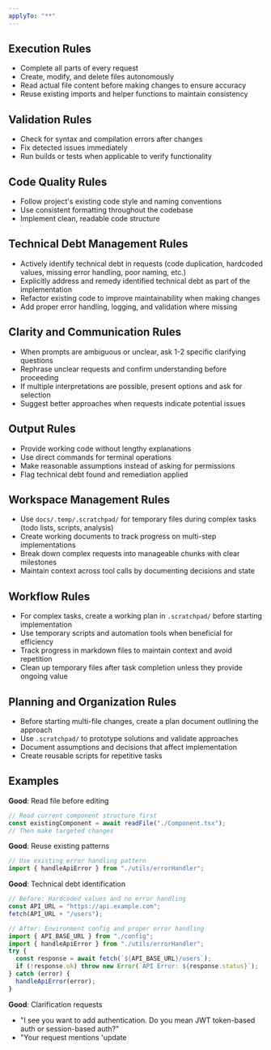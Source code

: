 ```yaml
---
applyTo: "**"
---
```


## Execution Rules

- Complete all parts of every request
- Create, modify, and delete files autonomously
- Read actual file content before making changes to ensure accuracy
- Reuse existing imports and helper functions to maintain consistency

## Validation Rules

- Check for syntax and compilation errors after changes
- Fix detected issues immediately
- Run builds or tests when applicable to verify functionality

## Code Quality Rules

- Follow project's existing code style and naming conventions
- Use consistent formatting throughout the codebase
- Implement clean, readable code structure

## Technical Debt Management Rules

- Actively identify technical debt in requests (code duplication, hardcoded values, missing error handling, poor naming, etc.)
- Explicitly address and remedy identified technical debt as part of the implementation
- Refactor existing code to improve maintainability when making changes
- Add proper error handling, logging, and validation where missing

## Clarity and Communication Rules

- When prompts are ambiguous or unclear, ask 1-2 specific clarifying questions
- Rephrase unclear requests and confirm understanding before proceeding
- If multiple interpretations are possible, present options and ask for selection
- Suggest better approaches when requests indicate potential issues

## Output Rules

- Provide working code without lengthy explanations
- Use direct commands for terminal operations
- Make reasonable assumptions instead of asking for permissions
- Flag technical debt found and remediation applied

## Workspace Management Rules

- Use `docs/.temp/.scratchpad/` for temporary files during complex tasks (todo lists, scripts, analysis)
- Create working documents to track progress on multi-step implementations
- Break down complex requests into manageable chunks with clear milestones
- Maintain context across tool calls by documenting decisions and state

## Workflow Rules

- For complex tasks, create a working plan in `.scratchpad/` before starting implementation
- Use temporary scripts and automation tools when beneficial for efficiency
- Track progress in markdown files to maintain context and avoid repetition
- Clean up temporary files after task completion unless they provide ongoing value

## Planning and Organization Rules

- Before starting multi-file changes, create a plan document outlining the approach
- Use `.scratchpad/` to prototype solutions and validate approaches
- Document assumptions and decisions that affect implementation
- Create reusable scripts for repetitive tasks

## Examples

**Good**: Read file before editing

```typescript
// Read current component structure first
const existingComponent = await readFile("./Component.tsx");
// Then make targeted changes
```

**Good**: Reuse existing patterns

```typescript
// Use existing error handling pattern
import { handleApiError } from "./utils/errorHandler";
```

**Good**: Technical debt identification

```typescript
// Before: Hardcoded values and no error handling
const API_URL = "https://api.example.com";
fetch(API_URL + "/users");

// After: Environment config and proper error handling
import { API_BASE_URL } from "./config";
import { handleApiError } from "./utils/errorHandler";
try {
  const response = await fetch(`${API_BASE_URL}/users`);
  if (!response.ok) throw new Error(`API Error: ${response.status}`);
} catch (error) {
  handleApiError(error);
}
```

**Good**: Clarification requests

- "I see you want to add authentication. Do you mean JWT token-based auth or session-based auth?"
- "Your request mentions 'update
